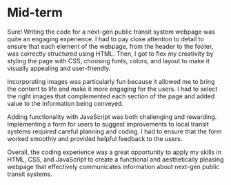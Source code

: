 # Mid-term
Sure! Writing the code for a next-gen public transit system webpage was quite an engaging experience. I had to pay close attention to detail to ensure that each element of the webpage, from the header to the footer, was correctly structured using HTML. Then, I got to flex my creativity by styling the page with CSS, choosing fonts, colors, and layout to make it visually appealing and user-friendly.

Incorporating images was particularly fun because it allowed me to bring the content to life and make it more engaging for the users. I had to select the right images that complemented each section of the page and added value to the information being conveyed.

Adding functionality with JavaScript was both challenging and rewarding. Implementing a form for users to suggest improvements to local transit systems required careful planning and coding. I had to ensure that the form worked smoothly and provided helpful feedback to the users.

Overall, the coding experience was a great opportunity to apply my skills in HTML, CSS, and JavaScript to create a functional and aesthetically pleasing webpage that effectively communicates information about next-gen public transit systems.
